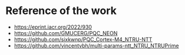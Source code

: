 # Reference of the work
* https://eprint.iacr.org/2022/930
* https://github.com/GMUCERG/PQC_NEON
* https://github.com/sixkwnp/PQC_Cortex-M4_NTRU-NTT
* https://github.com/vincentvbh/multi-params-ntt_NTRU_NTRUPrime